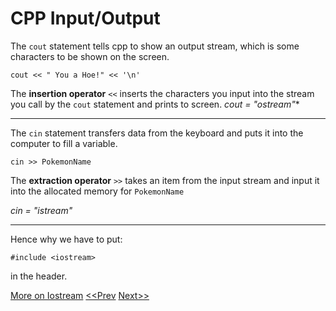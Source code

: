 # CPP Input/Output

The `cout` statement tells cpp to show an output stream, which is some characters to be shown on the screen.

`cout << " You a Hoe!" << '\n'`

The **insertion operator** `<<` inserts the characters you input into the stream you call by the `cout` statement and prints to screen.
*cout = "ostream"**

----

The `cin` statement transfers data from the keyboard and puts it into the computer to fill a variable.

`cin >> PokemonName`

The **extraction operator** `>>` takes an item from the input stream and input it into the allocated memory for `PokemonName`

*cin = "istream"*

----

Hence why we have to put:

```
#include <iostream>

```

in the header.


[More on Iostream](https://github.com/Lethalz/LethalZet/tree/main/202109231909)
[<<Prev](https://github.com/Lethalz/LethalZet/blob/main/202109231909/README.md)
[Next>>](https://github.com/Lethalz/LethalZet/blob/main/202109282054/README.md)
